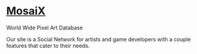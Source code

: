 # [MosaiX](/Users/christiantaggart/Desktop/MosaiX/public/images/requires/mainLogo.png)
World Wide Pixel Art Database


Our site is a Social Network for artists and game developers with a couple features that cater to their needs.
